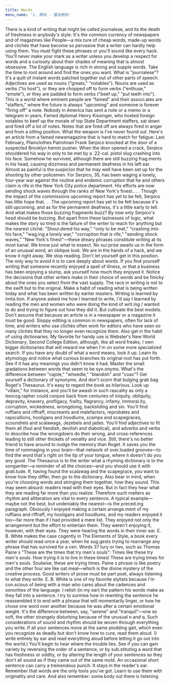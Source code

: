 ```yaml
---
title: Words
menu_name: '1. 原则 - 遣词用句'
---
```


There is a kind of writing that might be called journalese, and its the death of freshness in anybody's style. It's the common currency of newspapers and of magazines like People—a mix.ture of cheap words, made-up words and clichés that have become so pervasive that a writer can hardly help using them. You must fight these phrases or you'll sound like every hack. You'll never make your mark as a writer unless you develop a respect for words and a curiosity about their shades of meaning that is almost obsessive. The English language is rich in strong and supple words. Take the time to root around and find the ones you want.
What is "journalese"? It's a quilt of instant words patched together out of other parts of speech. Adjectives are used as nouns ("greats," "notables"). Nouns are used as verbs ("to host"), or they are chopped off to form verbs ("enthuse," "emote"), or they are padded to form verbs ("beef up," "put teeth into"). This is a world where eminent people are "famed" and their associ.ates are "staffers," where the future is always "upcoming" and
someone is forever "firing off" a note. Nobody in America has sent a note or a memo or a telegram in years. Famed diplomat Henry Kissinger, who hosted foreign notables to beef up the morale of top State Department staffers, sat down and fired off a lot of notes. Notes that are fired off are always fired in anger and from a sitting position. What the weapon is I've never found out.
Here's an article from a famed newsmagazine that is hard to match for fatigue:
Last February, Plainclothes Patrolman Frank Serpico knocked at the door of a suspected Brooklyn heroin pusher. When the door opened a crack, Serpico shouldered his way in only to be met by a .22-cal. pistol slug crashing into his face. Somehow he survived, although there are still buzzing frag.ments in his head, causing dizziness and permanent deafness in his left ear. Almost as painful is the suspicion that he may well have been set up for the shooting by other policemen. For Serpico, 35, has been waging a lonely, four-year war against the routine and endemic corruption that he and others claim is rife in the New York City police department. His efforts are now sending shock waves through the ranks of New York's finest.. . . Though the impact of the commissions upcoming report has yet to be felt, Serpico has little hope that. . .
The upcoming report has yet to be felt because it's still upcoming, and as for the permanent deafness, it's a little early to tell. And what makes those buzzing fragments buzz? By now only Serpico's head should be buzzing. But apart from these lazinesses of logic, what makes the story so tired is the failure of the writer to reach for anything but the nearest cliché. "Shoul.dered his way," "only to be met," "crashing into his face," "wag.ing a lonely war," "corruption that is rife," "sending shock
waves," "New York's finest"—these dreary phrases constitute writing at its most banal. We know just what to expect. No sur.prise awaits us in the form of an unusual word, an oblique look. We are in the hands of a hack, and we know it right away. We stop reading.
Don't let yourself get in this position. The only way to avoid it is to care deeply about words. If you find yourself writing that someone recently enjoyed a spell of illness, or that a business has been enjoying a slump, ask yourself how much they enjoyed it. Notice the decisions that other writers make in their choice of words and be finicky about the ones you select from the vast supply. The race in writing is not to the swift but to the original.
Make a habit of reading what is being written today and what has been written by earlier masters. Writing is learned by imita.tion. If anyone asked me how I learned to write, I'd say I learned by reading the men and women who were doing the kind of writ.ing / wanted to do and trying to figure out how they did it. But cultivate the best models. Don't assume that because an article is in a newspaper or a magazine it must be good. Sloppy editing is common in newspapers, often for lack of time, and writers who use clichés often work for editors who have seen so many clichés that they no longer even recognize them.
Also get in the habit of using dictionaries. My favorite for handy use is Webster's New World Dictionary, Second College Edition, although, like all word freaks, I own bigger dictionaries that will reward me when I'm on some more specialized search. If you have any doubt of what a word means, look it up. Learn its etymology and notice what curious branches its original root has put forth. See if it has any meanings you didn't know it had. Master the small gradations between words that seem to be syn.onyms. What's the difference between "cajole," "wheedle," "blandish" and "coax"? Get yourself a dictionary of synonyms.
And don't scorn that bulging grab bag Roget's Thesaurus. It's easy to regard the book as hilarious. Look up "villain," for instance, and you'll be awash in such rascality as only a lexicog.rapher could conjure back from centuries of iniquity, obliquity, depravity, knavery, profligacy, frailty, flagrancy, infamy, immoral.ity, corruption, wickedness, wrongdoing, backsliding and sin. You'll find ruffians and riffraff, miscreants and malefactors, reprobates and rapscallions, hooligans and hoodlums, scamps and scapegraces, scoundrels and scalawags, Jezebels and jades. You'll find adjectives to fit them all (foul and fiendish, devilish and diabolical), and adverbs and verbs to describe how the wrongdoers do their wrong, and cross-references leading to still other thickets of venality and vice. Still, there's no better friend to have around to nudge the memory than Roget. It saves you the time of rummaging in your brain—that network of over.loaded grooves—to find the word that's right on the tip of your tongue, where it doesn't do you any good. The Thesaurus is to the writer what a rhyming dictionary is to the songwriter—a reminder of all the choices—and you should use it with grati.tude. If, having found the scalawag and the scapegrace, you want to know how they differ, then go to the dictionary.
Also bear in mind, when you're choosing words and stringing them together, how they sound. This may seem absurd: readers read with their eyes. But in fact they hear what they are reading far more than you realize. Therefore such matters as rhythm and alliteration are vital to every sentence. A typical example— maybe not the best, but undeniably the nearest—is the preced.ing paragraph. Obviously I enjoyed making a certain arrange.ment of my ruffians and riffraff, my hooligans and hoodlums, and my readers enjoyed it too—far more than if I had provided a mere list. They enjoyed not only the arrangement but the effort to entertain them. They weren't enjoying it, however, with their eyes. They were hearing the words in their inner ear.
E. B. White makes the case cogently in The Elements of Style, a book every writer should read once a year, when he sug.gests trying to rearrange any phrase that has survived for a cen.
Words 37
tury or two, such as Thomas Paine s "These are the times that try men's souls":
Times like these try men's souls.
How trying it is to live in these times!
These are trying times for men's souls.
Soulwise, these are trying times.
Paine s phrase is like poetry and the other four are like oat.meal—which is the divine mystery of the creative process. Good writers of prose must be part poet, always listening to what they write. E. B. White is one of my favorite stylists because I'm con.scious of being with a man who cares about the cadences and sonorities of the language. I relish (in my ear) the pattern his words make as they fall into a sentence. I try to surmise how in rewriting the sentence he reassembled it to end with a phrase that will momentarily linger, or how he chose one word over another because he was after a certain emotional weight. It's the difference between, say, "serene" and "tranquil"—one so soft, the other strangely disturbing because of the unusual n and q.
Such considerations of sound and rhythm should be woven through everything you write. If all your sentences move at the same plodding gait, which even you recognize as deadly but don't know how to cure, read them aloud. (I write entirely by ear and read everything aloud before letting it go out into the world.) You'll begin to hear where the trouble lies. See if you can gain variety by reversing the order of a sentence, or by sub.stituting a word that has freshness or oddity, or by altering the length of your sentences so they don't all sound as if they came out of the same mold. An occasional short sentence can carry a tremendous punch. It stays in the reader's ear.
Remember that words are the only tools you've got. Learn to use them with originality and care. And also remember: some.body out there is listening.